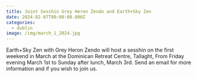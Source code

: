 ```yaml
---
title: Joint Sesshin Grey Heron Zendo and Earth+Sky Zen
date: 2024-02-07T00:00:00.000Z
categories:
  - dublin
image: /img/march_1_2024.jpg
---
```


Earth+Sky Zen with Grey Heron Zendo will host a sesshin on the first weekend in March at the Dominican Retreat Centre, Tallaght, From Friday evening March 1st to Sunday after lunch, March 3rd. Send an email for more information and if you wish to join us.

